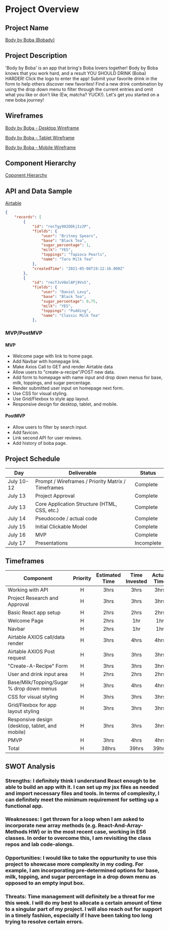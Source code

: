 # Project Overview

## Project Name

[Body by Boba (Bobady)](https://body-by-boba.netlify.app/)

## Project Description

'Body by Boba' is an app that bring's Boba lovers together! Body by Boba knows that you work hard, and a result YOU SHOULD DRINK (Boba) HARDER! Click the logo to enter the app! Submit your favorite drink in the form to help others discover new favorites! Find a new drink combination by using the drop down menu to filter through the current entries and omit what you like or don't like (Ew, matcha? YUCK!). Let's get you started on a new boba journey!

## Wireframes

[Body by Boba - Desktop Wireframe](https://whimsical.com/body-by-boba-desktop-wireframe-HZAwLvn8goY7ffdwzPoEnY)

[Body by Boba - Tablet Wireframe](https://whimsical.com/body-by-boba-tablet-wireframe-CicXVe7nPXsS7gdMbdgTX6)

[Body by Boba - Mobile Wireframe](https://whimsical.com/body-by-boba-mobile-wireframe-2Ha87cVSYLxVNyhfL19QEs)

## Component Hierarchy
[Coponent Hierarchy](https://app.diagrams.net/#G1JeKUL2puDy5a3u7yzueAQ4atEfwD1g-t)

## API and Data Sample

[Airtable](https://airtable.com/tblVdYra50RUXbwsO/viwGTXbs7mu7mCw0i?blocks=hide)

```json
{
    "records": [
        {
            "id": "recTgy982DDkjIz2P",
            "fields": {
                "user": "Britney Spears",
                "base": "Black Tea",
                "sugar_percentage": 1,
                "milk": "YES",
                "toppings": "Tapioca Pearls",
                "name": "Taro Milk Tea"
            },
            "createdTime": "2021-05-06T19:12:16.000Z"
        },
        {
            "id": "recTJvV0olAPj9VxS",
            "fields": {
                "user": "Daniel Levy",
                "base": "Black Tea",
                "sugar_percentage": 0.75,
                "milk": "YES",
                "toppings": "Pudding",
                "name": "Classic Milk Tea"
            },
```

### MVP/PostMVP

#### MVP 

- Welcome page with link to home page.
- Add Navbar with homepage link.
- Make Axios Call to GET and render Airtable data
- Allow users to "create-a-recipe"/POST new data.
- Add form to homepage with name input and drop down menus for base, milk, toppings, and sugar percentage.
- Render submitted user input on homepage next form.
- Use CSS for visual styling.
- Use Grid/Flexbox to style app layout.
- Responsive design for desktop, tablet, and mobile.

#### PostMVP  

- Allow users to filter by search input.
- Add favicon.
- Link second API for user reviews.
- Add history of boba page.

## Project Schedule

|  Day | Deliverable | Status
|---|---| ---|
|July 10-12| Prompt / Wireframes / Priority Matrix / Timeframes | Complete
|July 13| Project Approval | Complete
|July 13| Core Application Structure (HTML, CSS, etc.) | Complete
|July 14| Pseudocode / actual code | Complete
|July 15| Initial Clickable Model  | Complete
|July 16| MVP | Complete
|July 17| Presentations | Incomplete

## Timeframes

| Component | Priority | Estimated Time | Time Invested | Actual Time |
| --- | :---: |  :---: | :---: | :---: |
| Working with API | H | 3hrs| 3hrs | 3hrs |
| Project Research and Approval | H | 3hrs| 3hrs | 3hrs |
| Basic React app setup | H | 2hrs| 2hrs | 2hrs |
| Welcome Page | H | 2hrs| 1hr | 1hr |
| Navbar | H | 2hrs| 1hr | 1hr |
| Airtable AXIOS call/data render | H | 3hrs| 4hrs | 4hrs |
| Airtable AXIOS Post request | H | 3hrs| 3hrs | 3hrs |
| "Create-A-Recipe" Form | H | 3hrs| 3hrs | 3hrs |
| User and drink input area | H | 2hrs| 2hrs | 2hrs |
| Base/Milk/Topping/Sugar % drop down menus | H | 3hrs| 4hrs | 4hrs |
| CSS for visual styling | H | 3hrs| 3hrs | 3hrs |
| Grid/Flexbox for app layout styling | H | 3hrs| 3hrs | 3hrs |
| Responsive design (desktop, tablet, and mobile) | H | 3hrs| 3hrs | 3hrs |
| PMVP | H | 3hrs| 4hrs | 4hrs |
| Total | H | 38hrs| 39hrs | 39hrs | 

## SWOT Analysis

### Strengths: I definitely think I understand React enough to be able to build an app with it. I can set up my jsx files as needed and import necessary files and tools. In terms of complexity, I can definitely meet the minimum requirement for setting up a functional app.

### Weaknesses: I get thrown for a loop when I am asked to incorporate new array methods (e.g. React-And-Array-Methods HW) or in the most recent case, working in ES6 classes. In order to overcome this, I am revisiting the class repos and lab code-alongs.

### Opportunities: I would like to take the oppurtunity to use this project to showcase more complexity in my coding. For example, I am incorporating pre-determined options for base, milk, topping, and sugar percentage in a drop down menu as opposed to an empty input box.

### Threats: Time management will definitely be a threat for me this week. I will do my best to allocate a certain amount of time to a singular part of my project. I will also reach out for support in a timely fashion, especially if I have been taking too long trying to resolve certain errors.
